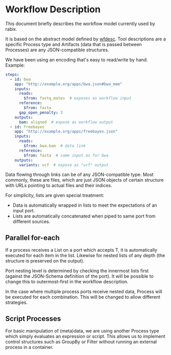 # Workflow Description

This document briefly describes the workflow model currently used by rabix.

It is based on the abstract model defined by [wfdesc](http://wf4ever.github.io/ro/#wfdesc).
Tool descriptions are a specific Process type and Artifacts (data that is passed between Processes) are any JSON-compatible structures.

We have been using an encoding that's easy to read/write by hand. Example:

```yaml
steps:
  - id: bwa
    app: "http://example.org/apps/bwa.json#bwa_mem"
    inputs:
      reads:
        $from: fastq_mates  # exposes as workflow input
      reference:
        $from: fasta
      gap_open_penalty: 3
    outputs:
      bam: aligned  # expose as workflow output
  - id: freebayes
    app: "http://example.org/apps/freebayes.json"
    inputs:
      reads:
        $from: bwa.bam  # data link
      reference:
        $from: fasta  # same input as for bwa
    outputs:
      variants: vcf  # expose as "vcf" output
```

Data flowing through links can be of any JSON-compatible type.
 Most commonly, these are files, which are just JSON objects of certain structure with URLs pointing to actual files and their indices.

For simplicity, lists are given special treatment:
 - Data is automatically wrapped in lists to meet the expectations of an input port.
 - Lists are automatically concatenated when piped to same port from different sources.


## Parallel for-each

If a process receives a List<T> on a port which accepts T, it is automatically executed for each item in the list.
Likewise for nested lists of any depth (the structure is preserved on the output).

Port nesting level is determined by checking the innermost lists first (against the JSON-Schema definition of the port).
 It will be possible to change this to outermost-first in the workflow description.

In the case where multiple process ports receive nested data, Process will be executed for each combination.
 This will be changed to allow different strategies.


## Script Processes

For basic manipulation of (meta)data, we are using another Process type which simply evaluates an expression or script.
 This allows us to implement control structures such as GroupBy or Filter without running an external process in a container.
